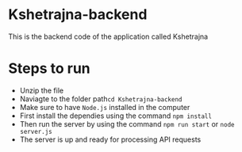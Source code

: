 # Kshetrajna-backend
This is the backend code of the application called Kshetrajna
# Steps to run
- Unzip the file
- Naviagte to the folder path`cd Kshetrajna-backend`
- Make sure to have `Node.js` installed in the computer
- First install the dependies using the command `npm install` 
- Then run the server by using the command `npm run start` or `node server.js`
- The server is up and ready for processing API requests
